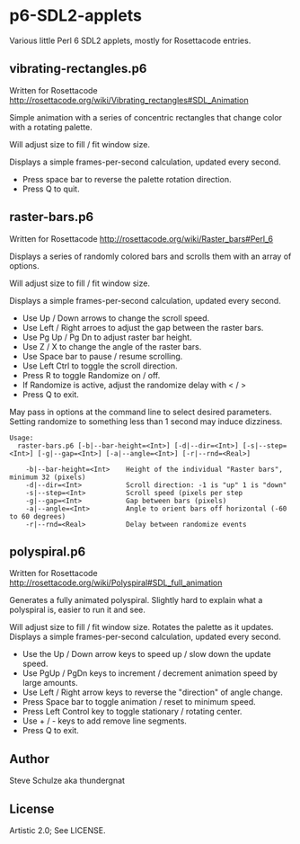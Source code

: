 # p6-SDL2-applets
Various little Perl 6 SDL2 applets, mostly for Rosettacode entries.

## vibrating-rectangles.p6

Written for Rosettacode http://rosettacode.org/wiki/Vibrating_rectangles#SDL_Animation

Simple animation with a series of concentric rectangles that change color with a rotating palette.

Will adjust size to fill / fit window size.

Displays a simple frames-per-second calculation, updated every second.

- Press space bar to reverse the palette rotation direction.
- Press Q to quit.

## raster-bars.p6

Written for Rosettacode http://rosettacode.org/wiki/Raster_bars#Perl_6

Displays a series of randomly colored bars and scrolls them with an array of options.

Will adjust size to fill / fit window size.

Displays a simple frames-per-second calculation, updated every second.

- Use Up / Down arrows to change the scroll speed.
- Use Left / Right arroes to adjust the gap between the raster bars.
- Use Pg Up / Pg Dn to adjust raster bar height.
- Use Z / X to change the angle of the raster bars.
- Use Space bar to pause / resume scrolling.
- Use Left Ctrl to toggle the scroll direction.
- Press R to toggle Randomize on / off.
- If Randomize is active, adjust the randomize delay with < / >
- Press Q to exit.

May pass in options at the command line to select desired parameters. Setting randomize to something less than 1 second may induce dizziness.

```
Usage:
  raster-bars.p6 [-b|--bar-height=<Int>] [-d|--dir=<Int>] [-s|--step=<Int>] [-g|--gap=<Int>] [-a|--angle=<Int>] [-r|--rnd=<Real>]

    -b|--bar-height=<Int>    Height of the individual "Raster bars", minimum 32 (pixels)
    -d|--dir=<Int>           Scroll direction: -1 is "up" 1 is "down"
    -s|--step=<Int>          Scroll speed (pixels per step
    -g|--gap=<Int>           Gap between bars (pixels)
    -a|--angle=<Int>         Angle to orient bars off horizontal (-60 to 60 degrees)
    -r|--rnd=<Real>          Delay between randomize events
```

## polyspiral.p6

Written for Rosettacode http://rosettacode.org/wiki/Polyspiral#SDL_full_animation

Generates a fully animated polyspiral. Slightly hard to explain what a polyspiral is, easier to run it and see.

Will adjust size to fill / fit window size. Rotates the palette as it updates.
Displays a simple frames-per-second calculation, updated every second.

- Use the Up / Down arrow keys to speed up / slow down the update speed.
- Use PgUp / PgDn keys to increment / decrement animation speed by large amounts.
- Use Left / Right arrow keys to reverse the "direction" of angle change.
- Press Space bar to toggle animation / reset to minimum speed.
- Press Left Control key to toggle stationary / rotating center.
- Use + / - keys to add remove line segments.
- Press Q to exit.

## Author

Steve Schulze aka thundergnat

## License

Artistic 2.0; See LICENSE.
